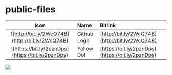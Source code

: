 # public-files

| Icon | Name | Bitlink |
| :---: | :--- | :--- |
| ![http://bit.ly/2WcQ74B](http://bit.ly/2WcQ74B) | Github Logo | [http://bit.ly/2WcQ74B](http://bit.ly/2WcQ74B) |
| ![https://bit.ly/2pznDps](https://bit.ly/2pznDps) | Yellow Dot | [https://bit.ly/2pznDps](https://bit.ly/2pznDps) |



<a href="https://www.google.com"><img src="http://bit.ly/2WcQ74B"/></a>
